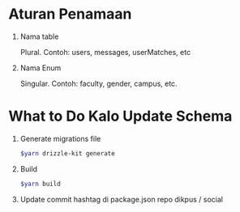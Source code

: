 # Aturan Penamaan

1. Nama table 

    Plural. Contoh: users, messages, userMatches, etc
2. Nama Enum

    Singular. Contoh: faculty, gender, campus, etc. 

# What to Do Kalo Update Schema

1. Generate migrations file

    ```sh
    $yarn drizzle-kit generate
    ```

2. Build

    ```sh
    $yarn build
    ```

3. Update commit hashtag di package.json repo dikpus / social